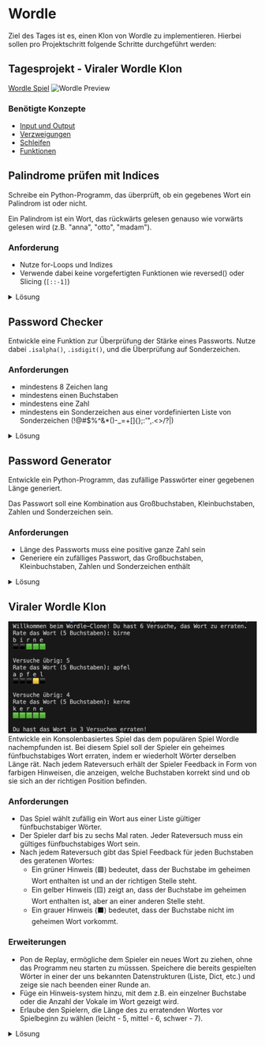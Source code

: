 # Wordle

Ziel des Tages ist es, einen Klon von Wordle zu implementieren. Hierbei sollen pro Projektschritt folgende Schritte durchgeführt werden:

## Tagesprojekt - Viraler Wordle Klon
[Wordle Spiel](https://www.nytimes.com/games/wordle/index.html)
![Wordle Preview](https://www.nytimes.com/games-assets/v2/assets/wordle/wordle_og_1200x630.png)

### Benötigte Konzepte
- [Input und Output](../variables/nutzereingaben.md)
- [Verzweigungen](../bedingter_code/bedingter_code.md)
- [Schleifen](../loops/loops.md)
- [Funktionen](../functions/functions.md)


## Palindrome prüfen mit Indices
Schreibe ein Python-Programm, das überprüft, ob ein gegebenes Wort ein Palindrom ist oder nicht.

Ein Palindrom ist ein Wort, 
das rückwärts gelesen genauso wie vorwärts gelesen wird 
(z.B. "anna", "otto", "madam"). 

### Anforderung
- Nutze for-Loops und Indizes
- Verwende dabei keine vorgefertigten Funktionen wie reversed() oder Slicing (`[::-1]`)

<details>
<summary>Lösung</summary>

<pre><code>
def is_palindrome(word):
    length = len(word)
    for i in range(length // 2):
        if word[i] != word[length - 1 - i]:
            return False
    return True

user_input = input("Gib ein Wort ein, um zu überprüfen, ob es ein Palindrom ist: ").lower()

if is_palindrome(user_input):
    print(f"{user_input} ist ein Palindrom.")
else:
    print(f"{user_input} ist kein Palindrom.")
</code></pre>

</details>

## Password Checker 
Entwickle eine Funktion zur Überprüfung der Stärke eines Passworts. Nutze dabei  `.isalpha()`, `.isdigit()`, und die Überprüfung auf Sonderzeichen.

### Anforderungen
- mindestens 8 Zeichen lang
- mindestens einen Buchstaben
- mindestens eine Zahl
- mindestens ein Sonderzeichen aus einer vordefinierten Liste von Sonderzeichen (!@#$%^&*()-_=+[]{};:'",.<>/?\|)

<details>
<summary>Lösung</summary>

<pre><code>
def validate_password(password):
    # Überprüfung der Mindestlänge
    if len(password) < 8:
        return False

    has_alpha = False
    has_digit = False
    has_special = False
    special_characters = "!@#$%^&*()-_=+[]{};:'\",.<>/?\\|"

    for char in password:
        if char.isalpha():
            has_alpha = True
        elif char.isdigit():
            has_digit = True
        elif char in special_characters:
            has_special = True
        
        # Early Return, falls alle Bedingungen erfüllt
        if has_alpha and has_digit and has_special:
            return True

    # Check, ob alle Bedingungen erfüllt
    return has_alpha and has_digit and has_special

user_password = input("Gib dein Passwort zur Überprüfung ein: ")
if validate_password(user_password):
    print("Das Passwort ist stark.")
else:
    print("Das Passwort erfüllt nicht die Anforderungen für Stärke.")
</code></pre>

</details>

## Password Generator 
Entwickle ein Python-Programm, das zufällige Passwörter einer gegebenen Länge generiert. 

Das Passwort soll eine Kombination aus Großbuchstaben, Kleinbuchstaben, Zahlen und Sonderzeichen sein. 

### Anforderungen
- Länge des Passworts muss eine positive ganze Zahl sein
- Generiere ein zufälliges Passwort, das Großbuchstaben, Kleinbuchstaben, Zahlen und Sonderzeichen enthält

<details>
  <summary>Lösung</summary>

<pre><code>
import random
import string

def generate_password(length):
    if length < 4:
        print("Für ein sicheres Passwort sollte die Länge mindestens 4 Zeichen betragen.")
        return ""

    # Zeichenkategorien
    lowercase_letters = string.ascii_lowercase
    uppercase_letters = string.ascii_uppercase
    digits = string.digits
    special_characters = "!@#$%^&*()"

    # Sicherstellen, dass das Passwort mindestens je ein Zeichen aus jeder Kategorie enthält
    password = [
        random.choice(lowercase_letters),
        random.choice(uppercase_letters),
        random.choice(digits),
        random.choice(special_characters)
    ]
    
    # Füllen des Rests des Passworts mit zufälligen Zeichen aus allen Kategorien
    all_characters = lowercase_letters + uppercase_letters + digits + special_characters
    password += [random.choice(all_characters) for _ in range(length - 4)]

    # Mischen der Passwortzeichen für zusätzliche Sicherheit
    random.shuffle(password)
    
    # Konvertieren der Passwortliste in einen String
    return ''.join(password)

def main():
    try:
        length = int(input("Gib die gewünschte Passwortlänge ein: "))
        if length <= 0:
            print("Bitte gib eine positive ganze Zahl ein.")
        else:
            password = generate_password(length)
            if password:
                print(f"Dein neues Passwort: {password}")
    except ValueError:
        print("Bitte gib eine gültige Zahl ein.")

if __name__ == "__main__":
    main()
</code></pre>

</details>

## Viraler Wordle Klon 
![Wordle Clone Terminal](./assets/wordle.png)
Entwickle ein Konsolenbasiertes Spiel das dem populären Spiel Wordle nachempfunden ist. Bei diesem Spiel soll der Spieler ein geheimes fünfbuchstabiges Wort erraten, indem er wiederholt Wörter derselben Länge rät. Nach jedem Rateversuch erhält der Spieler Feedback in Form von farbigen Hinweisen, die anzeigen, welche Buchstaben korrekt sind und ob sie sich an der richtigen Position befinden.

### Anforderungen
- Das Spiel wählt zufällig ein Wort aus einer Liste gültiger fünfbuchstabiger Wörter.
- Der Spieler darf bis zu sechs Mal raten. Jeder Rateversuch muss ein gültiges fünfbuchstabiges Wort sein.
- Nach jedem Rateversuch gibt das Spiel Feedback für jeden Buchstaben des geratenen Wortes:
    - Ein grüner Hinweis (🟩) bedeutet, dass der Buchstabe im geheimen Wort enthalten ist und an der richtigen Stelle steht.
    - Ein gelber Hinweis (🟨) zeigt an, dass der Buchstabe im geheimen Wort enthalten ist, aber an einer anderen Stelle steht.
    - Ein grauer Hinweis (⬛) bedeutet, dass der Buchstabe nicht im geheimen Wort vorkommt.

### Erweiterungen
- Pon de Replay, ermögliche dem Spieler ein neues Wort zu ziehen, ohne das Programm neu starten zu müsssen. Speichere die bereits gespielten Wörter in einer der uns bekannten Datenstrukturen (Liste, Dict, etc.) und zeige sie nach beenden einer Runde an.
- Füge ein Hinweis-system hinzu, mit dem z.B. ein einzelner Buchstabe oder die Anzahl der Vokale im Wort gezeigt wird.
- Erlaube den Spielern, die Länge des zu erratenden Wortes vor Spielbeginn zu wählen (leicht - 5, mittel - 6, schwer - 7).


<details>
  <summary>Lösung</summary>

<pre><code>
import random

def get_guess():
    guess = input("Rate das Wort (5 Buchstaben): ").lower()
    while len(guess) != 5 or not guess.isalpha():
        print("Ungültige Eingabe. Bitte gib ein Wort mit 5 Buchstaben ein.")
        guess = input("Rate das Wort (5 Buchstaben): ").lower()
    return guess

def generate_feedback(secret_word, guess):
    feedback = []
    for i in range(5):
        # Buchstabe korrekt und an der richtigen Position
        if guess[i] == secret_word[i]:
            feedback.append('🟩')  
        elif guess[i] in secret_word:
            feedback.append('🟨')  # Buchstabe korrekt, aber an der falschen Position
        else:
            feedback.append('⬛')  # Buchstabe nicht im Wort enthalten
    return ''.join(feedback)

def wordle():
    word_list = ['apfel', 'birne', 'kerne', 'block', 'traum', 'schaf']
    secret_word = random.choice(word_list)
    attempts = 6

    print("Willkommen beim Wordle-Clone! Du hast 6 Versuche, das Wort zu erraten.")

    while attempts > 0:
        guess = get_guess()
        feedback = generate_feedback(secret_word, guess)
        attempts -= 1
        
        print(' '.join(list(guess)))
        print(feedback)
        print()
        
        if guess == secret_word:
            print(f"Du hast das Wort in {6 - attempts} Versuchen erraten!")
            break

        if attempts == 0:
            print(f"Leider verloren. Das Wort war: {secret_word}")
        else:
            print(f"Versuche übrig: {attempts}")

wordle()
</code></pre>
</details>
